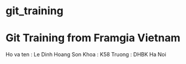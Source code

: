 # git_training
# Git Training from Framgia Vietnam

Ho va ten : Le Dinh Hoang Son
Khoa : K58 
Truong : DHBK Ha Noi
